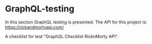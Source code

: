 # GraphQL-testing

In this section GraphQL testing is presented.
The API for this project is: https://rickandmortyapi.com/

A checklist for test "GraphQL Checklist RicknMorty API".




